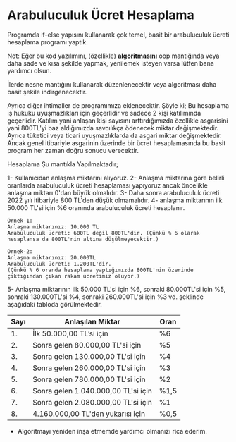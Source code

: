 # Arabuluculuk Ücret Hesaplama

Programda if-else yapısını kullanarak çok temel, basit bir arabuluculuk ücreti hesaplama programı yaptık.


Not: Eğer bu kod yazılımını, (özellikle) <u><b>algoritmasını</b></u> oop mantığında veya daha sade ve kısa şekilde yapmak, yenilemek isteyen varsa lütfen bana yardımcı olsun.


İlerde nesne mantığını kullanarak düzenlenecektir veya algoritması daha basit şekile indirgenecektir.

Ayrıca diğer ihtimaller de programımıza eklenecektir. Şöyle ki;
Bu hesaplama iş hukuku uyuşmazlıkları için geçerlidir ve sadece 2 kişi katılımında geçerlidir. Katılım yani anlaşan kişi sayısını arttırdığımızda özellikle asgarisini yani 800TL'yi baz aldığımızda savcılıkça ödenecek miktar değişmektedir. Ayrıca tüketici veya ticari uyuşmazlıklarda da asgari miktar değişmektedir. Ancak genel itibariyle asgarinin üzerinde bir ücret hesaplamasında bu basit program her zaman doğru sonucu verecektir. 

Hesaplama Şu mantıkla Yapılmaktadır;

1- Kullanıcıdan anlaşma miktarını alıyoruz.
2- Anlaşma miktarına göre belirli oranlarda arabuluculuk ücreti hesaplaması yapıyoruz ancak öncelikle anlaşma miktarı 0'dan büyük olmalıdır.
3- Daha sonra arabuluculuk ücreti 2022 yılı itibariyle 800 TL'den düşük olmamalıdır.
4- anlaşma miktarının ilk 50.000 TL'si için %6 oranında arabuluculuk ücreti hesaplanır.
```
Örnek-1: 
Anlaşma miktarınız: 10.000 TL
Arabuluculuk ücreti: 600TL değil 800TL'dir. (Çünkü % 6 olarak hesaplansa da 800TL'nin altına düşülmeyecektir.)
```
```
Örnek-2: 
Anlaşma miktarınız: 20.000TL
Arabuluculuk ücreti: 1.200TL'dir.
(Çünkü % 6 oranda hesaplama yaptığımızda 800TL'nin üzerinde çıktığından çıkan rakam ücretimiz oluyor.)
```

5- Anlaşma miktarının ilk 50.000 TL'si için %6, sonraki 80.000TL'si için %5, sonraki 130.000TL'si %4, sonraki 260.000TL'si için %3 vd. şeklinde aşağıdaki tabloda görülmektedir.

| Sayı | Anlaşılan Miktar | Oran|
|------|-------------------|----|
| 1. | İlk 50.000,00 TL’si için | %6 |
| 2. | Sonra gelen 80.000,00 TL'si için | %5 |
| 3. | Sonra gelen 130.000,00 TL'si için | %4 |
| 4. | Sonra gelen 260.000,00 TL'si için | %3 |
| 5. | Sonra gelen 780.000,00 TL'si için | %2 |
| 6. | Sonra gelen 1.040.000,00 TL'si için | %1,5 |
| 7. | Sonra gelen 2.080.000,00 TL'si için | %1 |
| 8. | 4.160.000,00 TL'den yukarısı için | %0,5 |

* Algoritmayı yeniden inşa etmemde yardımcı olmanızı rica ederim.
